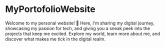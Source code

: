 # MyPortofolioWebsite
Welcome to my personal website! 🚀 Here, I'm sharing my digital journey, showcasing my passion for tech, and giving you a sneak peek into the projects that keep me excited. Explore my world, learn more about me, and discover what makes me tick in the digital realm.
